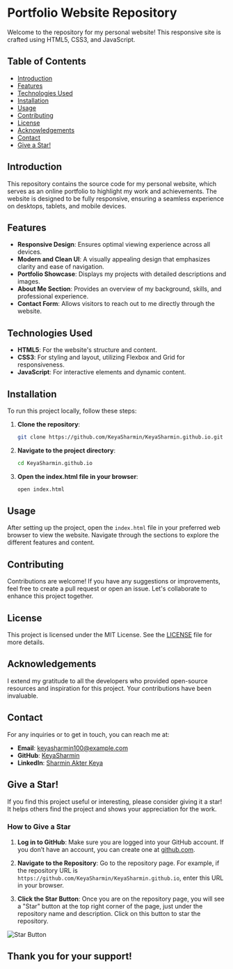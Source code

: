 # Portfolio Website Repository

Welcome to the repository for my personal website! This responsive site is crafted using HTML5, CSS3, and JavaScript.

## Table of Contents
- [Introduction](#introduction)
- [Features](#features)
- [Technologies Used](#technologies-used)
- [Installation](#installation)
- [Usage](#usage)
- [Contributing](#contributing)
- [License](#license)
- [Acknowledgements](#acknowledgements)
- [Contact](#contact)
- [Give a Star!](#give-a-star)

## Introduction

This repository contains the source code for my personal website, which serves as an online portfolio to highlight my work and achievements. The website is designed to be fully responsive, ensuring a seamless experience on desktops, tablets, and mobile devices.

## Features

- **Responsive Design**: Ensures optimal viewing experience across all devices.
- **Modern and Clean UI**: A visually appealing design that emphasizes clarity and ease of navigation.
- **Portfolio Showcase**: Displays my projects with detailed descriptions and images.
- **About Me Section**: Provides an overview of my background, skills, and professional experience.
- **Contact Form**: Allows visitors to reach out to me directly through the website.

## Technologies Used

- **HTML5**: For the website's structure and content.
- **CSS3**: For styling and layout, utilizing Flexbox and Grid for responsiveness.
- **JavaScript**: For interactive elements and dynamic content.

## Installation

To run this project locally, follow these steps:

1. **Clone the repository**:
   ```bash
   git clone https://github.com/KeyaSharmin/KeyaSharmin.github.io.git
   ```

2. **Navigate to the project directory**:
   ```bash
   cd KeyaSharmin.github.io
   ```

3. **Open the index.html file in your browser**:
   ```bash
   open index.html
   ```

## Usage

After setting up the project, open the `index.html` file in your preferred web browser to view the website. Navigate through the sections to explore the different features and content.

## Contributing

Contributions are welcome! If you have any suggestions or improvements, feel free to create a pull request or open an issue. Let's collaborate to enhance this project together.

## License

This project is licensed under the MIT License. See the [LICENSE](LICENSE) file for more details.

## Acknowledgements

I extend my gratitude to all the developers who provided open-source resources and inspiration for this project. Your contributions have been invaluable.

## Contact

For any inquiries or to get in touch, you can reach me at:

- **Email**: keyasharmin100@example.com
- **GitHub**: [KeyaSharmin](https://github.com/KeyaSharmin)
- **LinkedIn**: [Sharmin Akter Keya](https://www.linkedin.com/in/keyasharmin/)

## Give a Star!

If you find this project useful or interesting, please consider giving it a star! It helps others find the project and shows your appreciation for the work.

### How to Give a Star

1. **Log in to GitHub**: Make sure you are logged into your GitHub account. If you don’t have an account, you can create one at [github.com](https://github.com).

2. **Navigate to the Repository**: Go to the repository page. For example, if the repository URL is `https://github.com/KeyaSharmin/KeyaSharmin.github.io`, enter this URL in your browser.

3. **Click the Star Button**: Once you are on the repository page, you will see a "Star" button at the top right corner of the page, just under the repository name and description. Click on this button to star the repository.

![Star Button](https://help.github.com/assets/images/help/starring/stars_01.png)

Thank you for your support!
---
